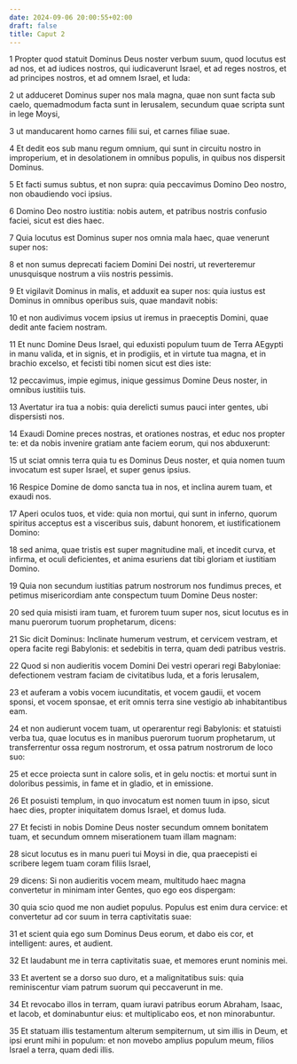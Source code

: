 ```yaml
---
date: 2024-09-06 20:00:55+02:00
draft: false
title: Caput 2
---
```





1 Propter quod statuit Dominus Deus noster verbum suum, quod locutus est ad nos, et ad iudices nostros, qui iudicaverunt Israel, et ad reges nostros, et ad principes nostros, et ad omnem Israel, et Iuda:

2 ut adduceret Dominus super nos mala magna, quae non sunt facta sub caelo, quemadmodum facta sunt in Ierusalem, secundum quae scripta sunt in lege Moysi,

3 ut manducarent homo carnes filii sui, et carnes filiae suae.

4 Et dedit eos sub manu regum omnium, qui sunt in circuitu nostro in improperium, et in desolationem in omnibus populis, in quibus nos dispersit Dominus.

5 Et facti sumus subtus, et non supra: quia peccavimus Domino Deo nostro, non obaudiendo voci ipsius.

6 Domino Deo nostro iustitia: nobis autem, et patribus nostris confusio faciei, sicut est dies haec.

7 Quia locutus est Dominus super nos omnia mala haec, quae venerunt super nos:

8 et non sumus deprecati faciem Domini Dei nostri, ut reverteremur unusquisque nostrum a viis nostris pessimis.

9 Et vigilavit Dominus in malis, et adduxit ea super nos: quia iustus est Dominus in omnibus operibus suis, quae mandavit nobis:

10 et non audivimus vocem ipsius ut iremus in praeceptis Domini, quae dedit ante faciem nostram.

11 Et nunc Domine Deus Israel, qui eduxisti populum tuum de Terra AEgypti in manu valida, et in signis, et in prodigiis, et in virtute tua magna, et in brachio excelso, et fecisti tibi nomen sicut est dies iste:

12 peccavimus, impie egimus, inique gessimus Domine Deus noster, in omnibus iustitiis tuis.

13 Avertatur ira tua a nobis: quia derelicti sumus pauci inter gentes, ubi dispersisti nos.

14 Exaudi Domine preces nostras, et orationes nostras, et educ nos propter te: et da nobis invenire gratiam ante faciem eorum, qui nos abduxerunt:

15 ut sciat omnis terra quia tu es Dominus Deus noster, et quia nomen tuum invocatum est super Israel, et super genus ipsius.

16 Respice Domine de domo sancta tua in nos, et inclina aurem tuam, et exaudi nos.

17 Aperi oculos tuos, et vide: quia non mortui, qui sunt in inferno, quorum spiritus acceptus est a visceribus suis, dabunt honorem, et iustificationem Domino:

18 sed anima, quae tristis est super magnitudine mali, et incedit curva, et infirma, et oculi deficientes, et anima esuriens dat tibi gloriam et iustitiam Domino.

19 Quia non secundum iustitias patrum nostrorum nos fundimus preces, et petimus misericordiam ante conspectum tuum Domine Deus noster:

20 sed quia misisti iram tuam, et furorem tuum super nos, sicut locutus es in manu puerorum tuorum prophetarum, dicens:

21 Sic dicit Dominus: Inclinate humerum vestrum, et cervicem vestram, et opera facite regi Babylonis: et sedebitis in terra, quam dedi patribus vestris.

22 Quod si non audieritis vocem Domini Dei vestri operari regi Babyloniae: defectionem vestram faciam de civitatibus Iuda, et a foris Ierusalem,

23 et auferam a vobis vocem iucunditatis, et vocem gaudii, et vocem sponsi, et vocem sponsae, et erit omnis terra sine vestigio ab inhabitantibus eam.

24 et non audierunt vocem tuam, ut operarentur regi Babylonis: et statuisti verba tua, quae locutus es in manibus puerorum tuorum prophetarum, ut transferrentur ossa regum nostrorum, et ossa patrum nostrorum de loco suo:

25 et ecce proiecta sunt in calore solis, et in gelu noctis: et mortui sunt in doloribus pessimis, in fame et in gladio, et in emissione.

26 Et posuisti templum, in quo invocatum est nomen tuum in ipso, sicut haec dies, propter iniquitatem domus Israel, et domus Iuda.

27 Et fecisti in nobis Domine Deus noster secundum omnem bonitatem tuam, et secundum omnem miserationem tuam illam magnam:

28 sicut locutus es in manu pueri tui Moysi in die, qua praecepisti ei scribere legem tuam coram filiis Israel,

29 dicens: Si non audieritis vocem meam, multitudo haec magna convertetur in minimam inter Gentes, quo ego eos dispergam:

30 quia scio quod me non audiet populus. Populus est enim dura cervice: et convertetur ad cor suum in terra captivitatis suae:

31 et scient quia ego sum Dominus Deus eorum, et dabo eis cor, et intelligent: aures, et audient.

32 Et laudabunt me in terra captivitatis suae, et memores erunt nominis mei.

33 Et avertent se a dorso suo duro, et a malignitatibus suis: quia reminiscentur viam patrum suorum qui peccaverunt in me.

34 Et revocabo illos in terram, quam iuravi patribus eorum Abraham, Isaac, et Iacob, et dominabuntur eius: et multiplicabo eos, et non minorabuntur.

35 Et statuam illis testamentum alterum sempiternum, ut sim illis in Deum, et ipsi erunt mihi in populum: et non movebo amplius populum meum, filios Israel a terra, quam dedi illis.


